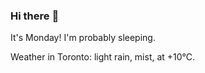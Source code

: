 ### Hi there :wave:

It's Monday! I'm probably sleeping.

Weather in Toronto: light rain, mist, at +10°C.
